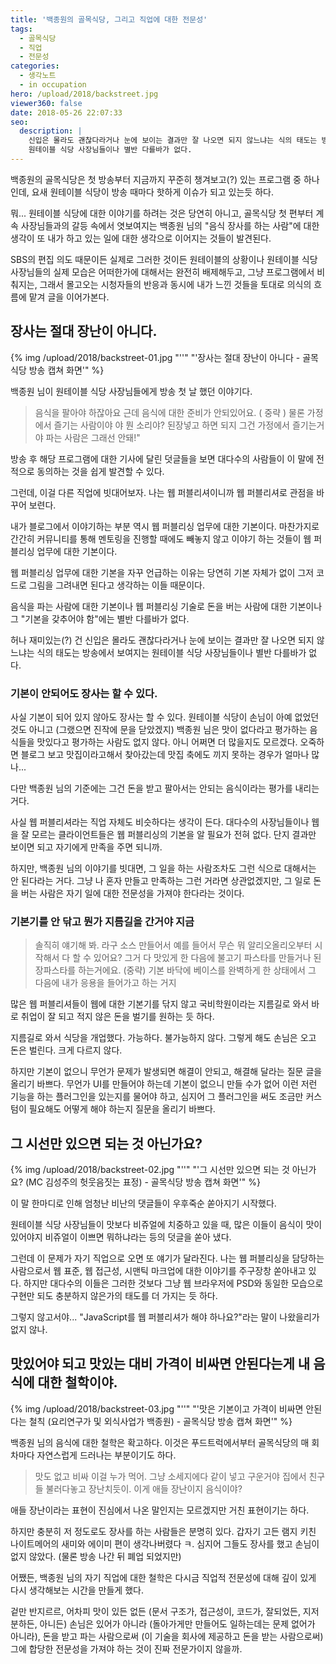```yaml
---
title: '백종원의 골목식당, 그리고 직업에 대한 전문성'
tags:
  - 골목식당
  - 직업
  - 전문성
categories:
  - 생각노트
  - in occupation
hero: /upload/2018/backstreet.jpg
viewer360: false
date: 2018-05-26 22:07:33
seo:
  description: |
    신입은 몰라도 괜찮다라거나 눈에 보이는 결과만 잘 나오면 되지 않느냐는 식의 태도는 방송에서 보여지는
    원테이블 식당 사장님들이나 별반 다를바가 없다.
---
```



백종원의 골목식당은 첫 방송부터 지금까지 꾸준히 챙겨보고(?) 있는 프로그램 중 하나인데, 요새 원테이블
식당이 방송 때마다 핫하게 이슈가 되고 있는듯 하다.

뭐... 원테이블 식당에 대한 이야기를 하려는 것은 당연히 아니고, 골목식당 첫 편부터 계속 사장님들과의
갈등 속에서 엿보여지는 백종원 님의 "음식 장사를 하는 사람"에 대한 생각이 또 내가 하고 있는 일에 대한
생각으로 이어지는 것들이 발견된다.

SBS의 편집 의도 때문이든 실제로 그러한 것이든 원테이블의 상황이나 원테이블 식당 사장님들의 실제 모습은
어떠한가에 대해서는 완전히 배제해두고, 그냥 프로그램에서 비춰지는, 그래서 몰고오는 시청자들의 반응과
동시에 내가 느낀 것들을 토대로 의식의 흐름에 맡겨 글을 이어가본다.

## 장사는 절대 장난이 아니다.

<p>
  {% img /upload/2018/backstreet-01.jpg "''" "'장사는 절대 장난이 아니다 - 골목식당 방송 캡쳐 화면'" %}
</p>

백종원 님이 원테이블 식당 사장님들에게 방송 첫 날 했던 이야기다.

> 음식을 팔아야 하잖아요 근데 음식에 대한 준비가 안되있어요. ( 중략 )
> 물론 가정에서 즐기는 사람이야 야 뭔 소리야? 된장넣고 하면 되지 그건 가정에서 즐기는거야 파는 사람은 그래선 안돼!"

방송 후 해당 프로그램에 대한 기사에 달린 덧글들을 보면 대다수의 사람들이 이 말에 전적으로 동의하는
것을 쉽게 발견할 수 있다.

그런데, 이걸 다른 직업에 빗대어보자. 나는 웹 퍼블리셔이니까 웹 퍼블리셔로 관점을 바꾸어 보련다.

내가 블로그에서 이야기하는 부분 역시 웹 퍼블리싱 업무에 대한 기본이다. 마찬가지로 간간히 커뮤니티를
통해 멘토링을 진행할 때에도 빼놓지 않고 이야기 하는 것들이 웹 퍼블리싱 업무에 대한 기본이다.

웹 퍼블리싱 업무에 대한 기본을 자꾸 언급하는 이유는 당연히 기본 자체가 없이 그저 코드로 그림을
그려내면 된다고 생각하는 이들 때문이다.

음식을 파는 사람에 대한 기본이나 웹 퍼블리싱 기술로 돈을 버는 사람에 대한 기본이나 그 "기본을
갖추어야 함"에는 별반 다를바가 없다.

허나 재미있는(?) 건 신입은 몰라도 괜찮다라거나 눈에 보이는 결과만 잘 나오면 되지 않느냐는 식의 태도는
방송에서 보여지는 원테이블 식당 사장님들이나 별반 다를바가 없다.

### 기본이 안되어도 장사는 할 수 있다.

사실 기본이 되어 있지 않아도 장사는 할 수 있다. 원테이블 식당이 손님이 아예 없었던 것도 아니고 (그랬으면
진작에 문을 닫았겠지) 백종원 님은 맛이 없다라고 평가하는 음식들을 맛있다고 평가하는 사람도 없지 않다.
아니 어쩌면 더 많을지도 모르겠다. 오죽하면 블로그 보고 맛집이라고해서 찾아갔는데 맛집 축에도 끼지
못하는 경우가 얼마나 많나...

다만 백종원 님의 기준에는 그건 돈을 받고 팔아서는 안되는 음식이라는 평가를 내리는 거다.

사실 웹 퍼블리셔라는 직업 자체도 비슷하다는 생각이 든다. 대다수의 사장님들이나 웹을 잘 모르는
클라이언트들은 웹 퍼블리싱의 기본을 알 필요가 전혀 없다. 단지 결과만 보이면 되고 자기에게 만족을
주면 되니까.

하지만, 백종원 님의 이야기를 빗대면, 그 일을 하는 사람조차도 그런 식으로 대해서는 안 된다라는 거다.
그냥 나 혼자 만들고 만족하는 그런 거라면 상관없겠지만, 그 일로 돈을 버는 사람은 자기 일에 대한
전문성을 가져야 한다라는 것이다.

### 기본기를 안 닦고 뭔가 지름길을 간거야 지금

> 솔직히 얘기해 봐. 라구 소스 만들어서 예를 들어서 무슨 뭐 알리오올리오부터 시작해서 다 할 수 있어요?
> 그거 다 맛있게 한 다음에 불고기 파스타를 만들거나 된장파스타를 하는거에요. (중략)
> 기본 바닥에 베이스를 완벽하게 한 상태에서 그 다음에 내가 응용을 들어가고 하는 거지

많은 웹 퍼블리셔들이 웹에 대한 기본기를 닦지 않고 국비학원이라는 지름길로 와서 바로 취업이 잘 되고
적지 않은 돈을 벌기를 원하는 듯 하다.

지름길로 와서 식당을 개업했다. 가능하다. 불가능하지 않다. 그렇게 해도 손님은 오고 돈은 벌린다.
크게 다르지 않다.

하지만 기본이 없으니 무언가 문제가 발생되면 해결이 안되고, 해결해 달라는 질문 글을 올리기 바쁘다.
무언가 UI를 만들어야 하는데 기본이 없으니 만들 수가 없어 이런 저런 기능을 하는 플러그인을
있는지를 물어야 하고, 심지어 그 플러그인을 써도 조금만 커스텀이 필요해도 어떻게 해야 하는지 질문을
올리기 바쁘다.


## 그 시선만 있으면 되는 것 아닌가요?

<p>
  {% img /upload/2018/backstreet-02.jpg "''" "'그 시선만 있으면 되는 것 아닌가요? (MC 김성주의 헛웃음짓는 표정) - 골목식당 방송 캡쳐 화면'" %}
</p>

이 말 한마디로 인해 엄청난 비난의 댓글들이 우후죽순 쏟아지기 시작했다.

원테이블 식당 사장님들이 맛보다 비쥬얼에 치중하고 있을 때, 많은 이들이 음식이 맛이 있어야지 비쥬얼이
이쁘면 뭐하냐라는 등의 덧글을 쏟아 냈다.

그런데 이 문제가 자기 직업으로 오면 또 얘기가 달라진다. 나는 웹 퍼블리싱을 담당하는 사람으로서
웹 표준, 웹 접근성, 시맨틱 마크업에 대한 이야기를 주구장창 쏟아내고 있다. 하지만 대다수의 이들은
그러한 것보다 그냥 웹 브라우저에 PSD와 동일한 모습으로 구현만 되도 충분하지 않은가의 태도를 더
가지는 듯 하다.

그렇지 않고서야... "JavaScript를 웹 퍼블리셔가 해야 하나요?"라는 말이 나왔을리가 없지 않나.

## 맛있어야 되고 맛있는 대비 가격이 비싸면 안된다는게 내 음식에 대한 철학이야.

{% img /upload/2018/backstreet-03.jpg "''" "'맛은 기본이고 가격이 비싸면 안된다는 철칙 (요리연구가 및 외식사업가 백종원) - 골목식당 방송 캡쳐 화면'" %}

백종원 님의 음식에 대한 철학은 확고하다. 이것은 푸드트럭에서부터 골목식당의 매 회차마다 자연스럽게
드러나는 부분이기도 하다.

> 맛도 없고 비싸 이걸 누가 먹어. 그냥 소세지에다 같이 넣고 구운거야 집에서 친구들 불러다놓고 장난치듯이.
> 이게 애들 장난이지 음식이야?

애들 장난이라는 표현이 진심에서 나온 말인지는 모르겠지만 거친 표현이기는 하다.

하지만 충분히 저 정도로도 장사를 하는 사람들은 분명히 있다. 갑자기 고든 램지 키친 나이트메어의 새미와
에이미 편이 생각나버렸다 ㅋ. 심지어 그들도 장사를 했고 손님이 없지 않았다. (물론 방송 나간 뒤 폐업 되었지만)

어쨌든, 백종원 님의 자기 직업에 대한 철학은 다시금 직업적 전문성에 대해 깊이 있게 다시 생각해보는
시간을 만들게 했다.

겉만 반지르르, 어차피 맛이 있든 없든 (문서 구조가, 접근성이, 코드가, 잘되었든, 지저분하든, 아니든)
손님은 있어가 아니라 (돌아가게만 만들어도 일하는데는 문제 없어가 아니라),
돈을 받고 파는 사람으로써 (이 기술을 회사에 제공하고 돈을 받는 사람으로써)
그에 합당한 전문성을 가져야 하는 것이 진짜 전문가이지 않을까.